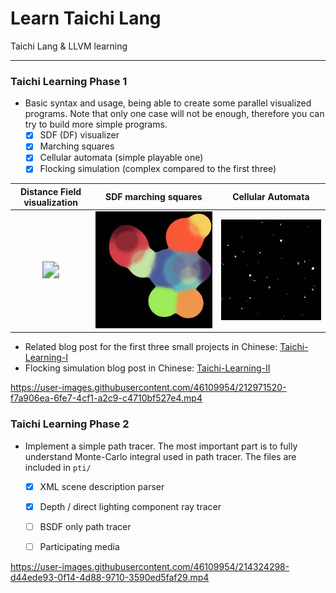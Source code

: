 # Learn Taichi Lang
Taichi Lang &amp; LLVM learning

---

### Taichi Learning Phase 1

- Basic syntax and usage, being able to create some parallel visualized programs. Note that only one case will not be enough, therefore you can try to build more simple programs.
  - [x] SDF (DF) visualizer
  - [x] Marching squares
  - [x] Cellular automata (simple playable one)
  - [x] Flocking simulation (complex compared to the first three)

|           Distance Field visualization            |  SDF marching squares  | Cellular Automata  |
| :-----------------------------------------------: | :--------------------: | :----------------: |
| <img src="assets/DF.gif" style="zoom:166.67%;" /> | ![](assets/ms-sdf.gif) | ![](assets/ca.gif) |

- Related blog post for the first three small projects in Chinese: [Taichi-Learning-I](https://enigmatisms.github.io/2023/01/11/Taichi-Learning-I/)
- Flocking simulation blog post in Chinese: [Taichi-Learning-II](https://enigmatisms.github.io/2023/01/15/Taichi-Learning-II/)



https://user-images.githubusercontent.com/46109954/212971520-f7a906ea-6fe7-4cf1-a2c9-c4710bf527e4.mp4



### Taichi Learning Phase 2
- Implement a simple path tracer. The most important part is to fully understand Monte-Carlo integral used in path tracer. The files are included in `pti/`
  - [x] XML scene description parser
  - [x] Depth / direct lighting component ray tracer
  - [ ] BSDF only path tracer
  - [ ] Participating media
  
  


https://user-images.githubusercontent.com/46109954/214324298-d44ede93-0f14-4d88-9710-3590ed5faf29.mp4

